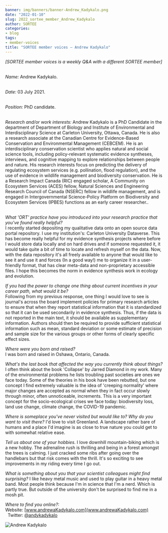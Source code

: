```yaml
---
banner: img/banners/banner-Andrew_Kadykalo.png
date: "2022-01-10"
slug: 2022_sortee_member_Andrew_Kadykalo
author: SORTEE
categories:
- blog
tags:
- member-voices
title: "SORTEE member voices – Andrew Kadykalo" 
---
```



*[SORTEE member voices is a weekly Q&A with a different SORTEE member]*   
&nbsp;
&nbsp;

   _Name:_ Andrew Kadykalo.   
&nbsp;

   _Date:_ 03 July 2021.   
&nbsp;

   _Position:_ PhD candidate.   
&nbsp;

   _Research and/or work interests:_ Andrew Kadykalo is a PhD Candidate in the department of Department of Biology and Institute of Environmental and Interdisciplinary Science at Carleton University, Ottawa, Canada. He is also a research associate at the Canadian Centre for Evidence-Based Conservation and Environmental Management (CEBCEM). He is an interdisciplinary conservation scientist who applies natural and social science tools, including policy-relevant systematic evidence syntheses, interviews, and cognitive mapping to explore relationships between people and nature. His research interests focus on predicting the delivery of regulating ecosystem services (e.g. pollination, flood regulation), and the use of evidence in wildlife management and biodiversity conservation. He is a Research Impact Canada (RIC) engaged scholar, A Community on Ecosystem Services (ACES) fellow, Natural Sciences and Engineering Research Council of Canada (NSERC) fellow in wildlife management, and is engaged in Intergovernmental Science-Policy Platform on Biodiversity and Ecosystem Services (IPBES) functions as an early career researcher..   
&nbsp;

_What 'ORT' practice have you introduced into your research practice that you've found really helpful?_   
I recently started depositing my qualitative data onto an open source data portal repository. I use my institution's: Carleton University Dataverse. This has become really helpful for my evidence synthesis projects where before I would store data locally and on hard drives and if someone requested it, it would take quite a bit of time to locate and refresh myself on the data. Now, with the data repository it's all freely available to anyone that would like to see it and use it and forces (In a good way!) me to organize it in a user-friendly format, that has clear meta-data and non-proprietary accessible files. I hope this becomes the norm in evidence synthesis work in ecology and evolution.
&nbsp;
&nbsp;

_If you had the power to change one thing about current incentives in your career path, what would it be?_   
Following from my previous response, one thing I would love to see is journal's across the board implement policies for primary research articles to ensure that when they report statistical information that it is standardized so that it can be used secondarily in evidence synthesis. Thus, if the data is not reported in the main text, it should be available as supplementary information. Authors should then be required to provide sufficient statistical information such as mean, standard deviation or some estimate of precision and sample size for the various groups or other forms of clearly specific effect sizes.
&nbsp;
&nbsp;

_Where were you born and raised?_   
I was born and raised in Oshawa, Ontario, Canada.
&nbsp;
&nbsp;

_What's the last book that affected the way you currently think about things?_   
 I often think about the book 'Collapse' by Jarred Diamond in my work. Many of the environmental problems he lists troubling past societies are ones we face today. Some of the theories in his book have been rebutted, but one concept I find extremely valuable is the idea of 'creeping normality’ where major changes are accepted as normal when they in fact occur slowly through minor, often unnoticeable, increments. This is a very important concept for the socio-ecological crises we face today: biodiversity loss, land use change, climate change, the COVID-19 pandemic.
&nbsp;
&nbsp;

_Where is someplace you've never visited but would like to? Why do you want to visit there?_
I'd love to visit Greenland. A landscape rather bare of humans and a place I'd imagine is as close to true nature you could get to with somewhat relative ease.
&nbsp;
&nbsp;

_Tell us about one of your hobbies._
I love downhill mountain-biking which is a new hobby. The adrenaline rush is thrilling and being in a forest amongst the trees is calming. I just cracked some ribs after going over the handlebars but that risk comes with the thrill. It's so exciting to see improvements in my riding every time I go out.
&nbsp;
&nbsp;

_What is something about you that your scientist colleagues might find surprising?_
I like heavy metal music and used to play guitar in a heavy metal band. Most people think because I'm in science that I'm a nerd. Which is partly true. But outside of the university don't be surprised to find me in a mosh pit.
&nbsp;
&nbsp;

_Where to find you online?:_   
Website: [www.andrewaKadykalo.com](www.andrewaKadykalo.com)   
&nbsp;
Twitter: [@andykadykalo](https://twitter.com/andykadykalo)
&nbsp;
&nbsp;


![Andrew Kadykalo](/img/Andrew_Kadykalo.png)    
&nbsp;